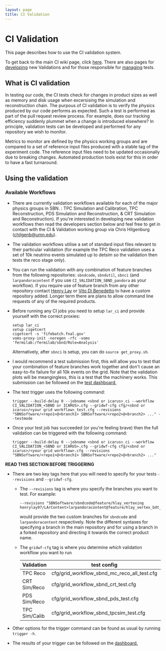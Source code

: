 ```yaml
---
layout: page
title: CI Validation
---
```


# CI Validation

This page describes how to use the CI validation system. 

To get back to the main CI wiki page, click [here](Continuous_integration.md).
There are also pages for [developing](Developing_Validation_Tests.md) new Validations and for those responsible for [managing](Managing_the_CI_Validation_System.md) tests.

## What is CI validation 

In testing our code, the CI tests check for changes in product sizes as well as memory and disk usage when excersising the simulation and reconstruction chain. The purpous of CI validation is to verify the physics produced by our code performs as expected. Such a test is performed as part of the pull request review process. For example, does our tracking efficiency suddenly plummet when a change is introduced elsewhere? In principle, validation tests can be developed and performed for any repository we wish to monitor.

Metrics to monitor are defined by the physics working groups and are compared to a set of reference input files produced with a stable tag of the experiment code. The reference input files need to be updated occasionally due to breaking changes. Automated production tools exist for this in order to have a fast turnaround. 

## Using the validation

### Available Workflows
- There are currently validation workflows available for each of the major physics groups in SBN. : TPC Simulation and Calibration, TPC Reconstruction, PDS Simulation and Reconstruction, & CRT Simulation and Reconstruction). If you're interested in developing new validation workflows then read the developers section below and feel free to get in contact with the CI & Validation working group via Chris Hilgenburg (chilgenb@umn.edu).
- The validation workflows utilise a set of standard input files relevant to their particular validation (for example the TPC Reco validation uses a set of 10k neutrino events simulated up to detsim so the validation then tests the reco stage only). 
- You can run the validation with any combination of feature branches from the following repositories: `sbndcode`, `sbndutil`, `sbnci` (and `larpandoracontent` if you use `CI_VALIDATION_SBND_pandora` as your workflow). If you require use of feature branch from any other repository contact [Henry Lay](h.lay@lancaster.ac.uk) or [Vito Di Benedetto](vito@fnal.gov) to have a custom repository added. Longer term there are plans to allow command line requests of any of the required products.
- Before running any CI jobs you need to setup `lar_ci` and provide yourself with the correct proxies:

   ```
   setup lar_ci
   setup cigetcert
   cigetcert -s 'fifebatch.fnal.gov'
   voms-proxy-init -noregen -rfc -voms 'fermilab:/fermilab/sbnd/Role=Analysis'
   ```
   Alternatively, after `sbnci` is setup, you can do `source get_proxy.sh`.
   
- I would recommend a test submission first, this will allow you to test that your combination of feature branches work together and don't cause an easy-to-fix failure for all 10k events on the grid. Note that the validation plots will be meangingless, this is a test that the machinery works. This submission can be followed on the [test dashboard.](https://dbweb9.fnal.gov:8443/TestCI/app/ns:SBND/view_builds/index)
- The test trigger uses the following command:
   
   ```
   trigger --build-delay 0 --jobname <sbnd or icarus>_ci --workflow CI_VALIDATION_<SBND or ICARUS>.cfg --gridwf-cfg cfg/<sbnd or icarus>/<your grid workflow>_test.cfg --revisions "SBNSoftware/<repo1>@<branch1> SBNSoftware/<repo2>@<branch2> ..." --testmode
   ```
 
- Once your test job has succeeded (or you're feeling brave) then the full validation can be triggered with the following command:
   
   ```
   trigger --build-delay 0 --jobname <sbnd or icarus>_ci --workflow CI_VALIDATION_<SBND or ICARUS>.cfg --gridwf-cfg cfg/<sbnd or icarus>/<your grid workflow>.cfg --revisions "SBNSoftware/<repo1>@<branch1> SBNSoftware/<repo2>@<branch2> ..."
   ```

**READ THIS SECTION BEFORE TRIGGERING**
- There are two key tags here that you will need to specify for your tests `--revisions` and `--gridwf-cfg`.
   - The `--revisions` tag is where you specify the branches you want to test. For example: 
     ```
     --revisions "SBNSoftware/sbndcode@feature/hlay_vertexing henrylay97/LArContent>larpandoracontent@feature/hlay_vertex_bdt_changes"
     ``` 
     would provide the two custom branches for `sbndcode` and `larpandoracontent` respectively. Note the different syntaxes for specifying a branch in the main repository and for using a branch in a forked repository and directing it towards the correct product name.
    - The `gridwf-cfg` tag is where you determine *which* validation workflow you want to run
      
      | Validation | test config | full config |
      | --- | --- | --- |
      | TPC Reco | cfg/grid_workflow_sbnd_mc_reco_all_test.cfg | cfg/grid_workflow_sbnd_mc_reco_all.cfg |
      | CRT Sim/Reco | cfg/grid_workflow_sbnd_crt_test.cfg | cfg/grid_workflow_sbnd_crt_all.cfg |
      | PDS Sim/Reco | cfg/grid_workflow_sbnd_pds_test.cfg | cfg/grid_workflow_sbnd_pds_all.cfg |
      | TPC Sim/Calib | cfg/grid_workflow_sbnd_tpcsim_test.cfg | cfg/grid_workflow_sbnd_tpcsim_all.cfg |

- Other options for the trigger command can be found as usual by running `trigger -h`.
- The results of your trigger can be followed on the [dashboard.](https://dbweb8.fnal.gov:8443/LarCI/app/ns:sbnd/view_builds/index)
